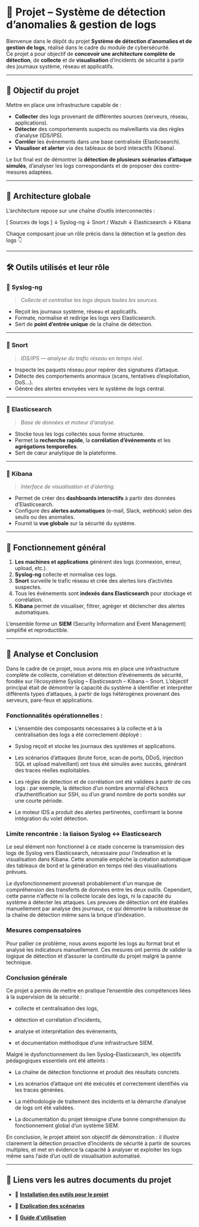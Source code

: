 # 🧠 Projet – Système de détection d’anomalies & gestion de logs

Bienvenue dans le dépôt du projet **Système de détection d’anomalies et de gestion de logs**, réalisé dans le cadre du module de cybersécurité.  
Ce projet a pour objectif de **concevoir une architecture complète de détection**, de **collecte** et de **visualisation** d’incidents de sécurité à partir des journaux système, réseau et applicatifs.

---

## 🎯 Objectif du projet

Mettre en place une infrastructure capable de :
- **Collecter** des logs provenant de différentes sources (serveurs, réseau, applications).  
- **Détecter** des comportements suspects ou malveillants via des règles d’analyse (IDS/IPS).  
- **Corréler** les événements dans une base centralisée (Elasticsearch).  
- **Visualiser et alerter** via des tableaux de bord interactifs (Kibana).  

Le but final est de démontrer la **détection de plusieurs scénarios d’attaque simulés**, d’analyser les logs correspondants et de proposer des contre-mesures adaptées.

---

## 🧩 Architecture globale

L’architecture repose sur une chaîne d’outils interconnectés :  

[ Sources de logs ]
↓
Syslog-ng
↓
Snort / Wazuh
↓
Elasticsearch
↓
Kibana


Chaque composant joue un rôle précis dans la détection et la gestion des logs 👇

---

## 🛠️ Outils utilisés et leur rôle

### 🔹 **Syslog-ng**
> *Collecte et centralise les logs depuis toutes les sources.*

- Reçoit les journaux système, réseau et applicatifs.  
- Formate, normalise et redirige les logs vers Elasticsearch.  
- Sert de **point d’entrée unique** de la chaîne de détection.

---

### 🔹 **Snort**
> *IDS/IPS — analyse du trafic réseau en temps réel.*

- Inspecte les paquets réseau pour repérer des signatures d’attaque.  
- Détecte des comportements anormaux (scans, tentatives d’exploitation, DoS…).  
- Génère des alertes envoyées vers le système de logs central.

---

### 🔹 **Elasticsearch**
> *Base de données et moteur d’analyse.*

- Stocke tous les logs collectés sous forme structurée.  
- Permet la **recherche rapide**, la **corrélation d’événements** et les **agrégations temporelles**.  
- Sert de cœur analytique de la plateforme.

---

### 🔹 **Kibana**
> *Interface de visualisation et d’alerting.*

- Permet de créer des **dashboards interactifs** à partir des données d’Elasticsearch.  
- Configure des **alertes automatiques** (e-mail, Slack, webhook) selon des seuils ou des anomalies.  
- Fournit la **vue globale** sur la sécurité du système.

---

## 🧠 Fonctionnement général

1. **Les machines et applications** génèrent des logs (connexion, erreur, upload, etc.).  
2. **Syslog-ng** collecte et normalise ces logs.  
3. **Snort** surveille le trafic réseau et crée des alertes lors d’activités suspectes.  
4. Tous les événements sont **indexés dans Elasticsearch** pour stockage et corrélation.  
5. **Kibana** permet de visualiser, filtrer, agréger et déclencher des alertes automatiques.  

L’ensemble forme un **SIEM** (Security Information and Event Management) simplifié et reproductible.

---

## 🔄 Analyse et Conclusion

Dans le cadre de ce projet, nous avons mis en place une infrastructure complète de collecte, corrélation et détection d’événements de sécurité, fondée sur l’écosystème Syslog – Elasticsearch – Kibana – Snort. L’objectif principal était de démontrer la capacité du système à identifier et interpréter différents types d’attaques, à partir de logs hétérogènes provenant des serveurs, pare-feux et applications.

### Fonctionnalités opérationnelles :

- L’ensemble des composants nécessaires à la collecte et à la centralisation des logs a été correctement déployé :

- Syslog reçoit et stocke les journaux des systèmes et applications.

- Les scénarios d’attaques (brute force, scan de ports, DDoS, injection SQL et upload malveillant) ont tous été simulés avec succès, générant des traces réelles exploitables.

- Les règles de détection et de corrélation ont été validées à partir de ces logs : par exemple, la détection d’un nombre anormal d’échecs d’authentification sur SSH, ou d’un grand nombre de ports sondés sur une courte période.

- Le moteur IDS a produit des alertes pertinentes, confirmant la bonne intégration du volet détection.

### Limite rencontrée : la liaison Syslog ↔ Elasticsearch

Le seul élément non fonctionnel à ce stade concerne la transmission des logs de Syslog vers Elasticsearch, nécessaire pour l’indexation et la visualisation dans Kibana. Cette anomalie empêche la création automatique des tableaux de bord et la génération en temps réel des visualisations prévues.

Le dysfonctionnement provenait probablement d'un manque de compréhension des transferts de données entre les deux outils.
Cependant, cette panne n’affecte ni la collecte locale des logs, ni la capacité du système à détecter les attaques. Les preuves de détection ont été établies manuellement par analyse des journaux, ce qui démontre la robustesse de la chaîne de détection même sans la brique d’indexation.

### Mesures compensatoires

Pour pallier ce problème, nous avons exporté les logs au format brut et analysé les indicateurs manuellement.
Ces mesures ont permis de valider la logique de détection et d’assurer la continuité du projet malgré la panne technique.

### Conclusion générale

Ce projet a permis de mettre en pratique l’ensemble des compétences liées à la supervision de la sécurité :

- collecte et centralisation des logs,

- détection et corrélation d’incidents,

- analyse et interprétation des événements,

- et documentation méthodique d’une infrastructure SIEM.

Malgré le dysfonctionnement du lien Syslog–Elasticsearch, les objectifs pédagogiques essentiels ont été atteints :

- La chaîne de détection fonctionne et produit des résultats concrets.

- Les scénarios d’attaque ont été exécutés et correctement identifiés via les traces générées.

- La méthodologie de traitement des incidents et la démarche d’analyse de logs ont été validées.

- La documentation du projet témoigne d’une bonne compréhension du fonctionnement global d’un système SIEM.

En conclusion, le projet atteint son objectif de démonstration :
il illustre clairement la détection proactive d’incidents de sécurité à partir de sources multiples, et met en évidence la capacité à analyser et exploiter les logs même sans l’aide d’un outil de visualisation automatisé.

---

## 📎 Liens vers les autres documents du projet

- 🔗 [**Installation des outils pour le projet**](./Documentation/Installation.md)   

- 🔗 [**Explication des scénarios**](./Documentation/Scenarios.md) 

- 🔗 [**Guide d'utilisation**](./Documentation/Utilisation.md) 
